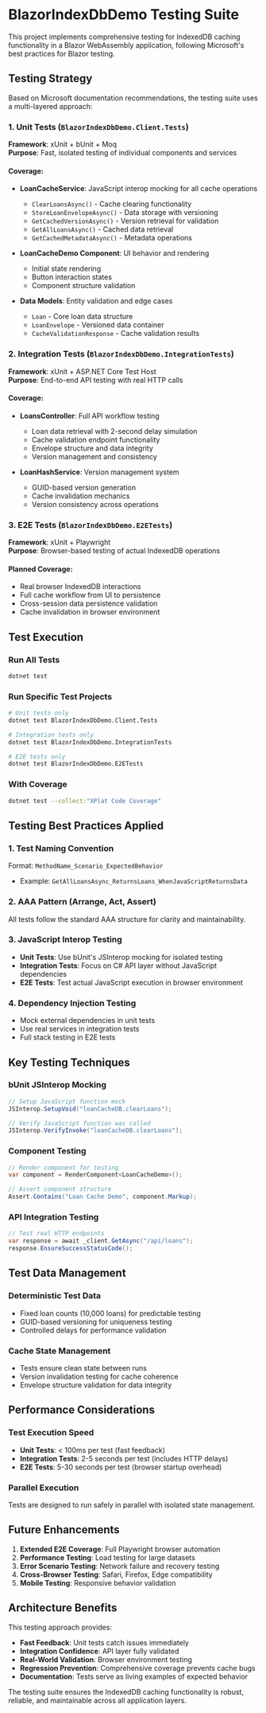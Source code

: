 # BlazorIndexDbDemo Testing Suite

This project implements comprehensive testing for IndexedDB caching functionality in a Blazor WebAssembly application, following Microsoft's best practices for Blazor testing.

## Testing Strategy

Based on Microsoft documentation recommendations, the testing suite uses a multi-layered approach:

### 1. Unit Tests (`BlazorIndexDbDemo.Client.Tests`)
**Framework**: xUnit + bUnit + Moq  
**Purpose**: Fast, isolated testing of individual components and services

#### Coverage:
- **LoanCacheService**: JavaScript interop mocking for all cache operations
  - `ClearLoansAsync()` - Cache clearing functionality
  - `StoreLoanEnvelopeAsync()` - Data storage with versioning
  - `GetCachedVersionAsync()` - Version retrieval for validation
  - `GetAllLoansAsync()` - Cached data retrieval
  - `GetCachedMetadataAsync()` - Metadata operations

- **LoanCacheDemo Component**: UI behavior and rendering
  - Initial state rendering
  - Button interaction states
  - Component structure validation

- **Data Models**: Entity validation and edge cases
  - `Loan` - Core loan data structure
  - `LoanEnvelope` - Versioned data container
  - `CacheValidationResponse` - Cache validation results

### 2. Integration Tests (`BlazorIndexDbDemo.IntegrationTests`)
**Framework**: xUnit + ASP.NET Core Test Host  
**Purpose**: End-to-end API testing with real HTTP calls

#### Coverage:
- **LoansController**: Full API workflow testing
  - Loan data retrieval with 2-second delay simulation
  - Cache validation endpoint functionality
  - Envelope structure and data integrity
  - Version management and consistency

- **LoanHashService**: Version management system
  - GUID-based version generation
  - Cache invalidation mechanics
  - Version consistency across operations

### 3. E2E Tests (`BlazorIndexDbDemo.E2ETests`) 
**Framework**: xUnit + Playwright  
**Purpose**: Browser-based testing of actual IndexedDB operations

#### Planned Coverage:
- Real browser IndexedDB interactions
- Full cache workflow from UI to persistence
- Cross-session data persistence validation
- Cache invalidation in browser environment

## Test Execution

### Run All Tests
```bash
dotnet test
```

### Run Specific Test Projects
```bash
# Unit tests only
dotnet test BlazorIndexDbDemo.Client.Tests

# Integration tests only  
dotnet test BlazorIndexDbDemo.IntegrationTests

# E2E tests only
dotnet test BlazorIndexDbDemo.E2ETests
```

### With Coverage
```bash
dotnet test --collect:"XPlat Code Coverage"
```

## Testing Best Practices Applied

### 1. Test Naming Convention
Format: `MethodName_Scenario_ExpectedBehavior`
- Example: `GetAllLoansAsync_ReturnsLoans_WhenJavaScriptReturnsData`

### 2. AAA Pattern (Arrange, Act, Assert)
All tests follow the standard AAA structure for clarity and maintainability.

### 3. JavaScript Interop Testing
- **Unit Tests**: Use bUnit's JSInterop mocking for isolated testing
- **Integration Tests**: Focus on C# API layer without JavaScript dependencies  
- **E2E Tests**: Test actual JavaScript execution in browser environment

### 4. Dependency Injection Testing
- Mock external dependencies in unit tests
- Use real services in integration tests
- Full stack testing in E2E tests

## Key Testing Techniques

### bUnit JSInterop Mocking
```csharp
// Setup JavaScript function mock
JSInterop.SetupVoid("loanCacheDB.clearLoans");

// Verify JavaScript function was called
JSInterop.VerifyInvoke("loanCacheDB.clearLoans");
```

### Component Testing
```csharp
// Render component for testing
var component = RenderComponent<LoanCacheDemo>();

// Assert component structure
Assert.Contains("Loan Cache Demo", component.Markup);
```

### API Integration Testing
```csharp
// Test real HTTP endpoints
var response = await _client.GetAsync("/api/loans");
response.EnsureSuccessStatusCode();
```

## Test Data Management

### Deterministic Test Data
- Fixed loan counts (10,000 loans) for predictable testing
- GUID-based versioning for uniqueness testing
- Controlled delays for performance validation

### Cache State Management
- Tests ensure clean state between runs
- Version invalidation testing for cache coherence
- Envelope structure validation for data integrity

## Performance Considerations

### Test Execution Speed
- **Unit Tests**: < 100ms per test (fast feedback)
- **Integration Tests**: 2-5 seconds per test (includes HTTP delays)
- **E2E Tests**: 5-30 seconds per test (browser startup overhead)

### Parallel Execution
Tests are designed to run safely in parallel with isolated state management.

## Future Enhancements

1. **Extended E2E Coverage**: Full Playwright browser automation
2. **Performance Testing**: Load testing for large datasets
3. **Error Scenario Testing**: Network failure and recovery testing
4. **Cross-Browser Testing**: Safari, Firefox, Edge compatibility
5. **Mobile Testing**: Responsive behavior validation

## Architecture Benefits

This testing approach provides:
- **Fast Feedback**: Unit tests catch issues immediately
- **Integration Confidence**: API layer fully validated
- **Real-World Validation**: Browser environment testing
- **Regression Prevention**: Comprehensive coverage prevents cache bugs
- **Documentation**: Tests serve as living examples of expected behavior

The testing suite ensures the IndexedDB caching functionality is robust, reliable, and maintainable across all application layers.